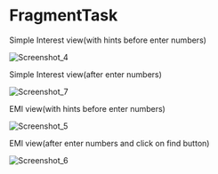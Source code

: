# FragmentTask

Simple Interest view(with hints before enter numbers)

![Screenshot_4](https://user-images.githubusercontent.com/70548446/227087452-876a9227-4961-48d5-8d64-a5b97d777d6b.png)

Simple Interest view(after enter numbers)

![Screenshot_7](https://user-images.githubusercontent.com/70548446/227087886-05dd8b63-366b-4e08-b612-75f95708bf6e.png)


EMI view(with hints before enter numbers)

![Screenshot_5](https://user-images.githubusercontent.com/70548446/227087517-0ccb1e46-4806-4d5f-9659-9b7fe36fd154.png)

EMI view(after enter numbers and click on find button)

![Screenshot_6](https://user-images.githubusercontent.com/70548446/227087521-17ba62cc-a080-4fa3-90db-fa29a049ef3e.png)
